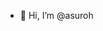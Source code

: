 - 👋 Hi, I’m @asuroh

<!---
asuroh/asuroh is a ✨ special ✨ repository because its `README.md` (this file) appears on your GitHub profile.
You can click the Preview link to take a look at your changes.
--->

